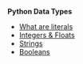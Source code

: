 
**Python Data Types**
- [What are literals](Notes/04_intro_literals.md)
- [Integers & Floats](Notes/05_integers_floats.md)
- [Strings](Notes/06_1_strings.md)
- [Booleans](Notes/07_booleans.md)
